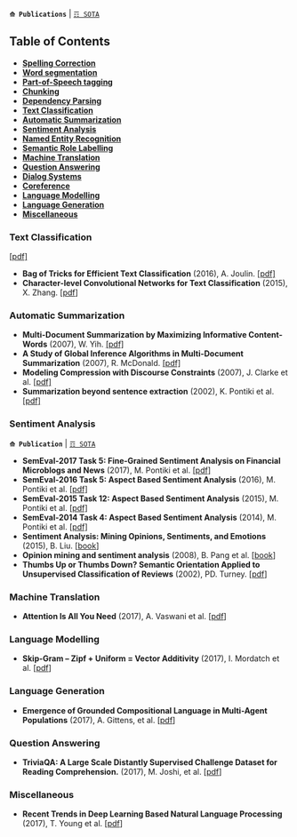 **`⟰ Publications`** | [`☶ SOTA`](https://github.com/magizbox/underthesea/wiki/English-NLP-SOTA)

## Table of Contents

* [**Spelling Correction**](#spelling-correction)
* [**Word segmentation**](#word-segmentation)
* [**Part-of-Speech tagging**](#part-of-speech-tagging)
* [**Chunking**](#chunking)
* [**Dependency Parsing**](#dependency-parsing)
* [**Text Classification**](#text-classification)
* [**Automatic Summarization**](#automatic-summarization)
* [**Sentiment Analysis**](#sentiment-analysis)
* [**Named Entity Recognition**](#named-entity-recognition)
* [**Semantic Role Labelling**](#semantic-role-labelling)
* [**Machine Translation**](#machine-translation)
* [**Question Answering**](#question-answering)
* [**Dialog Systems**](#dialog-systems)
* [**Coreference**](#coreference)
* [**Language Modelling**](#language-modelling)
* [**Language Generation**](#language-generation)
* [**Miscellaneous**](#miscellaneous)

### Text Classification

[[pdf]](http://arxiv.org/pdf/1503.02531)

* **Bag of Tricks for Efficient Text Classification** (2016), A. Joulin. [[pdf]](https://arxiv.org/pdf/1607.01759.pdf)
* **Character-level Convolutional Networks for Text
Classification** (2015), X. Zhang. [[pdf](https://arxiv.org/pdf/1509.01626.pdf)]

### Automatic Summarization

* **Multi-Document Summarization by Maximizing Informative Content-Words** (2007), W. Yih. [[pdf]](http://dl.acm.org/citation.cfm?id=1625563)
* **A Study of Global Inference Algorithms in Multi-Document Summarization** (2007), R. McDonald. [[pdf]](https://people.dsv.su.se/~hercules/articles/Headline%20generation/globsumm.pdf)
* **Modeling Compression with Discourse Constraints** (2007), J. Clarke et al. [[pdf]](http://jamesclarke.net/media/papers/clarke-lapata-emnlp07.pdf)
* **Summarization beyond sentence extraction** (2002), K. Pontiki et al. [[pdf]](http://citeseerx.ist.psu.edu/viewdoc/download?doi=10.1.1.19.5237&rep=rep1&type=pdf)

### Sentiment Analysis

**`⟰ Publication`** | [`☶ SOTA`](https://github.com/magizbox/underthesea/wiki/English-NLP-SOTA#sentiment-analysis)

* **SemEval-2017 Task 5: Fine-Grained Sentiment Analysis on Financial Microblogs and News** (2017), M. Pontiki et al. [[pdf]](http://andrefreitas.org/papers/preprint_semeval_task05_2017.pdf)
* **SemEval-2016 Task 5: Aspect Based Sentiment Analysis** (2016), M. Pontiki et al. [[pdf]](http://www.aclweb.org/anthology/S16-1002)
* **SemEval-2015 Task 12: Aspect Based Sentiment Analysis** (2015), M. Pontiki et al. [[pdf]](http://www.aclweb.org/anthology/S15-2082)
* **SemEval-2014 Task 4: Aspect Based Sentiment Analysis** (2014), M. Pontiki et al. [[pdf]](http://aclweb.org/anthology/S/S14/S14-2004.pdf)
* **Sentiment Analysis: Mining Opinions, Sentiments, and Emotions** (2015), B. Liu. [[book](https://www.amazon.com/Sentiment-Analysis-Opinions-Sentiments-Emotions/dp/1107017890/ref=pd_sbs_14_1?_encoding=UTF8&pd_rd_i=1107017890&pd_rd_r=3NKRKWW6G3X8JGCPW4G0&pd_rd_w=pLSSX&pd_rd_wg=Y2A4r&psc=1&refRID=3NKRKWW6G3X8JGCPW4G0)]
* **Opinion mining and sentiment analysis** (2008), B. Pang et al. [[book](http://dl.acm.org/citation.cfm?id=1454712)]
* **Thumbs Up or Thumbs Down? Semantic Orientation Applied to Unsupervised Classification of Reviews** (2002), PD. Turney. [[pdf](https://arxiv.org/pdf/cs/0212032)]

### Machine Translation

* **Attention Is All You Need** (2017), A. Vaswani et al. [[pdf](https://arxiv.org/abs/1706.03762)]

### Language Modelling

* **Skip-Gram – Zipf + Uniform = Vector Additivity** (2017), I. Mordatch et al. [[pdf](http://aclanthology.coli.uni-saarland.de/pdf/P/P17/P17-1007.pdf)]

### Language Generation

* **Emergence of Grounded Compositional Language in Multi-Agent Populations** (2017), A. Gittens, et al. [[pdf](https://arxiv.org/pdf/1703.04908.pdf)]

### Question Answering

* **TriviaQA: A Large Scale Distantly Supervised Challenge Dataset for Reading Comprehension.** (2017), M. Joshi, et al. [[pdf](https://arxiv.org/pdf/1705.03551.pdf)]

### Miscellaneous

* **Recent Trends in Deep Learning Based
Natural Language Processing** (2017), T. Young et al. [[pdf](https://arxiv.org/pdf/1708.02709v4.pdf)]
